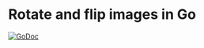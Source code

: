 # Rotate and flip images in Go

[![GoDoc](https://godoc.org/github.com/ncruces/go-image/rotateflip?status.svg)](https://godoc.org/github.com/ncruces/go-image/rotateflip)